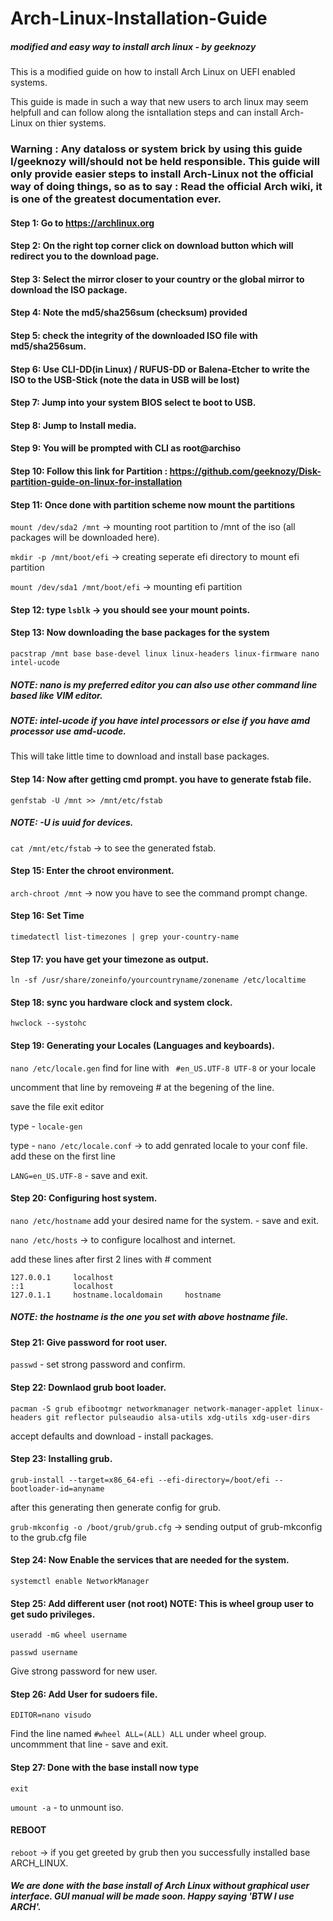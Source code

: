 # Arch-Linux-Installation-Guide

##### modified and easy way to install arch linux - by geeknozy

This is a modified guide on how to install Arch Linux on UEFI enabled systems.

This guide is made in such a way that new users to arch linux may seem helpfull and can follow along the isntallation steps and can install Arch-Linux on thier systems.

### Warning : Any dataloss or system brick by using this guide I/geeknozy will/should not be held responsible. This guide will only provide easier steps to install Arch-Linux not the official way of doing things, so as to say : Read the official Arch wiki, it is one of the greatest documentation ever.


#### Step 1: Go to https://archlinux.org

#### Step 2: On the right top corner click on download button  which will redirect you to the download page.

#### Step 3: Select the mirror closer to your country or the global mirror to download the ISO package.

#### Step 4: Note the md5/sha256sum (checksum) provided

#### Step 5: check the integrity of the downloaded ISO file with md5/sha256sum.

#### Step 6: Use CLI-DD(in Linux) / RUFUS-DD or Balena-Etcher to write the ISO to the USB-Stick (note the data in USB will be lost)

#### Step 7: Jump into your system BIOS select te boot to USB.

#### Step 8: Jump to Install media.

#### Step 9: You will be prompted with CLI as root@archiso

#### Step 10: Follow this link for Partition : https://github.com/geeknozy/Disk-partition-guide-on-linux-for-installation

#### Step 11: Once done with partition scheme now mount the partitions

```mount /dev/sda2 /mnt``` -> mounting root partition to /mnt of the iso (all packages will be downloaded here).

```mkdir -p /mnt/boot/efi``` -> creating seperate efi directory to mount efi partition

```mount /dev/sda1 /mnt/boot/efi``` -> mounting efi partition 

#### Step 12: type ```lsblk``` -> you should see your mount points.

#### Step 13: Now downloading the base packages for the system

```pacstrap /mnt base base-devel linux linux-headers linux-firmware nano intel-ucode```

##### NOTE: nano is my preferred editor you can also use other command line based like VIM editor.
##### NOTE: intel-ucode if you have intel processors or else if you have amd processor use amd-ucode.

This will take little time to download and install base packages.

#### Step 14: Now after getting cmd prompt. you have to generate fstab file. 

```genfstab -U /mnt >> /mnt/etc/fstab```

##### NOTE: -U is uuid for devices.

```cat /mnt/etc/fstab``` -> to see the generated fstab.

#### Step 15: Enter the chroot environment.

```arch-chroot /mnt``` -> now you have to see the command prompt change.

#### Step 16: Set Time

```timedatectl list-timezones | grep your-country-name```

#### Step 17: you have get your timezone as output.

```ln -sf /usr/share/zoneinfo/yourcountryname/zonename /etc/localtime```

#### Step 18: sync you hardware clock and system clock.

```hwclock --systohc```

#### Step 19: Generating your Locales (Languages and keyboards).

```nano /etc/locale.gen```
find for line with ``` #en_US.UTF-8 UTF-8``` or your locale 

uncomment that line by removeing # at the begening of the line.

save the file exit editor 

type - ```locale-gen```

type - ```nano /etc/locale.conf``` -> to add genrated locale to your conf file.
add these on the first line

```LANG=en_US.UTF-8``` - save and exit.

#### Step 20: Configuring host system.

```nano /etc/hostname```
add your desired name for the system. - save and exit.

```nano /etc/hosts``` -> to configure localhost and internet.

add these lines after first 2 lines with # comment

```127.0.0.1     localhost```\
```::1           localhost```\
```127.0.1.1     hostname.localdomain     hostname```

##### NOTE: the hostname is the one you set with above hostname file.

#### Step 21: Give password for root user.

```passwd``` - set strong password and confirm.

#### Step 22: Downlaod grub boot loader.

```pacman -S grub efibootmgr networkmanager network-manager-applet linux-headers git reflector pulseaudio alsa-utils xdg-utils xdg-user-dirs```

accept defaults and download - install packages.

#### Step 23: Installing grub.

```grub-install --target=x86_64-efi --efi-directory=/boot/efi --bootloader-id=anyname```

after this generating then generate config for grub.

```grub-mkconfig -o /boot/grub/grub.cfg``` -> sending output of grub-mkconfig to the grub.cfg file

#### Step 24: Now Enable the services that are needed for the system.

```systemctl enable NetworkManager```

#### Step 25: Add different user (not root) NOTE: This is wheel group user to get sudo privileges.

```useradd -mG wheel username```

```passwd username```

Give strong password for new user.

#### Step 26: Add User for sudoers file.

```EDITOR=nano visudo```

Find the line named
```#wheel ALL=(ALL) ALL``` under wheel group.
uncommment that line - save and exit.

#### Step 27: Done with the base install now type 

```exit```

```umount -a``` - to unmount iso.
#### REBOOT
```reboot``` -> if you get greeted by grub then you successfully installed base ARCH_LINUX.

##### We are done with the base install of Arch Linux without graphical user interface. GUI manual will be made soon. Happy saying 'BTW I use ARCH'.
